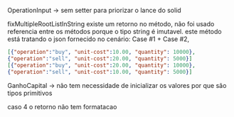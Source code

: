 


OperationInput -> sem setter para priorizar o lance do solid


fixMultipleRootListInString existe um retorno no método, não foi usado referencia entre os métodos porque o tipo
string é imutavel.
este método está tratando o json fornecido no cenário: Case #1 + Case #2,

```json
[{"operation":"buy", "unit-cost":10.00, "quantity": 10000},
{"operation":"sell", "unit-cost":20.00, "quantity": 5000}]
[{"operation":"buy", "unit-cost":20.00, "quantity": 10000},
{"operation":"sell", "unit-cost":10.00, "quantity": 5000}]

```


GanhoCapital -> não tem necessidade de inicializar os valores por que são tipos primitivos

caso 4 o retorno não tem formatacao